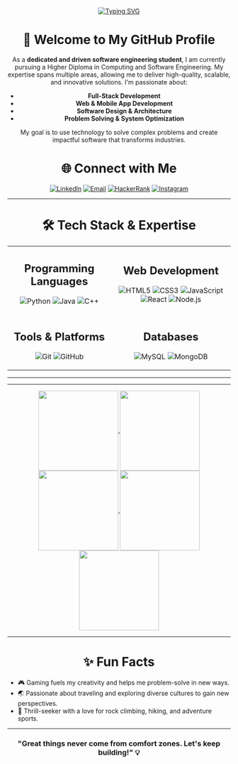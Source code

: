 <div align="center">
    <a href="https://git.io/typing-svg">
        <img src="https://readme-typing-svg.herokuapp.com?font=Architects+Daughter&color=87ceeb&size=29&lines=Hello!+It's+Chamod+Madusanka;Full-stack+Software+Engineer..." alt="Typing SVG">
    </a>
</div>



<div align="center">
<h1>
  👋 Welcome to My GitHub Profile
</h1>

As a **dedicated and driven software engineering student**, I am currently pursuing a Higher Diploma in Computing and Software Engineering. My expertise spans multiple areas, allowing me to deliver high-quality, scalable, and innovative solutions. I'm passionate about:
- **Full-Stack Development**
- **Web & Mobile App Development**  
- **Software Design & Architecture**  
- **Problem Solving & System Optimization**

My goal is to use technology to solve complex problems and create impactful software that transforms industries.

</div>

<div align="center">
<h1>
  🌐 Connect with Me 
</h1>  

[![LinkedIn](https://img.shields.io/badge/LinkedIn-0077B5?style=for-the-badge&logo=linkedin&logoColor=white)](https://www.linkedin.com/in/chamod-madhusanka)    [![Email](https://img.shields.io/badge/Email-D14836?style=for-the-badge&logo=gmail&logoColor=white)](mailto:chamodmadhusanka55@gmail.com)  [![HackerRank](https://img.shields.io/badge/HackerRank-2EC866?style=for-the-badge&logo=hackerrank&logoColor=white)](https://www.hackerrank.com/profile/chamodmadhusank1)  [![Instagram](https://img.shields.io/badge/Instagram-E4405F?style=for-the-badge&logo=instagram&logoColor=white)](https://www.instagram.com/chamod_madhusanka_/) 

</div>

---

<div align="center">
    <h1>
        🛠️ Tech Stack & Expertise  
    </h1>
 
</div>

<div align="center">

<table>
  <tr>
    <td>
    
 <div align="center" />
    <h2> Programming Languages </h2>

  ![Python](https://img.shields.io/badge/Python-3776AB?style=for-the-badge&logo=python&logoColor=white) ![Java](https://img.shields.io/badge/Java-007396?style=for-the-badge&logo=java&logoColor=white) ![C++](https://img.shields.io/badge/C++-00599C?style=for-the-badge&logo=cplusplus&logoColor=white)
  </div>
    
  
  </td>
<td>

  <div align="center" />
    <h2>  Web Development  </h2>
    
  ![HTML5](https://img.shields.io/badge/HTML5-E34F26?style=for-the-badge&logo=html5&logoColor=white) ![CSS3](https://img.shields.io/badge/CSS3-1572B6?style=for-the-badge&logo=css3&logoColor=white) ![JavaScript](https://img.shields.io/badge/JavaScript-F7DF1E?style=for-the-badge&logo=javascript&logoColor=black) ![React](https://img.shields.io/badge/React-61DAFB?style=for-the-badge&logo=react&logoColor=black) ![Node.js](https://img.shields.io/badge/Node.js-339933?style=for-the-badge&logo=nodedotjs&logoColor=white)
  </div>
 
  
   </td>
  </tr>
  <tr>
    <td>

  <div align="center" />
    <h2>   Tools & Platforms  </h2>
    
   ![Git](https://img.shields.io/badge/Git-F05032?style=for-the-badge&logo=git&logoColor=white) ![GitHub](https://img.shields.io/badge/GitHub-181717?style=for-the-badge&logo=github&logoColor=white)
  </div>
   
  </td>
<td>

<div align="center" />
  <h2> Databases  </h2>
    
   ![MySQL](https://img.shields.io/badge/MySQL-4479A1?style=for-the-badge&logo=mysql&logoColor=white) ![MongoDB](https://img.shields.io/badge/MongoDB-47A248?style=for-the-badge&logo=mongodb&logoColor=white)
</div>

  </td>
    
  </tr>
</table>

</div>

---

-----

<div align="center">
  <a href="https://github.com/chamod419">
    <img align="center" src="http://github-profile-summary-cards.vercel.app/api/cards/stats?username=chamod419&theme=radical" height="180em" />
    <img align="center" src="http://github-profile-summary-cards.vercel.app/api/cards/most-commit-language?username=chamod419&theme=radical" height="180em" />
    <img align="center" src="http://github-profile-summary-cards.vercel.app/api/cards/repos-per-language?username=chamod419&theme=radical" height="180em" />
    <img align="center" src="http://github-profile-summary-cards.vercel.app/api/cards/productive-time?username=chamod419&theme=radical" height="180em" />
    <img align="center" src="http://github-profile-summary-cards.vercel.app/api/cards/profile-details?username=chamod419&theme=radical" height="180em" />
  </a>
</div>

---

<div align="center" />
 <h1> ✨ Fun Facts </h1>
</div>

- 🎮 Gaming fuels my creativity and helps me problem-solve in new ways.
- 🌏 Passionate about traveling and exploring diverse cultures to gain new perspectives.
- 🧗 Thrill-seeker with a love for rock climbing, hiking, and adventure sports.

---

<div align="center">
  <h3>"Great things never come from comfort zones. Let's keep building!" 💡</h3>
</div>
